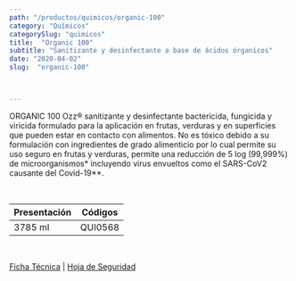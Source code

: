 ```yaml
---
path: "/productos/quimicos/organic-100"
category: "Químicos"
categorySlug: "quimicos"
title:  "Organic 100"
subtitle: "Sanitizante y desinfectante a base de ácidos órganicos"
date: "2020-04-02"
slug:  "organic-100"



---
```

ORGANIC 100 Ozz® sanitizante y desinfectante bactericida, fungicida y viricida formulado para la aplicación en frutas, verduras y en superficies que pueden estar en contacto con alimentos. No es tóxico debido a su formulación con ingredientes de grado alimenticio por lo cual permite su uso seguro en frutas y verduras, permite una reducción de 5 log (99,999%) de microorganismos* incluyendo virus envueltos como el SARS-CoV2 causante del Covid-19**.

<br>
<table class="min-w-full md:min-w-0 divide-y-0 divide-gray-200">
          <thead class=" bg-white">
            <tr>
              <th scope="col" class="px-6 text-center text-xs font-medium text-blue-500 uppercase tracking-wider">
                Presentación
              </th>
              <th scope="col" class="px-6 py-3 text-center text-xs font-medium text-blue-500 uppercase tracking-wider">
                Códigos
              </th>
            </tr>
          </thead>
          <tbody>
            <tr class="bg-gray-400">
              <td class="px-6 py-4 whitespace-nowrap text-sm text-gray-700 text-center">
              3785 ml
              </td>
              <td class="px-6 py-4 whitespace-nowrap text-sm text-gray-700 text-center">
              QUI0568
              </td>
            </tr> 
          </tbody>
        </table>
        <br>

 <a href="../../../files/FT-organic-100.pdf" target="_blank" rel="noopener">Ficha Técnica</a> | 
 <a href="../../../files/MSDS-organic-100.pdf" target="_blank" rel="noopener">Hoja de Seguridad</a>



        

